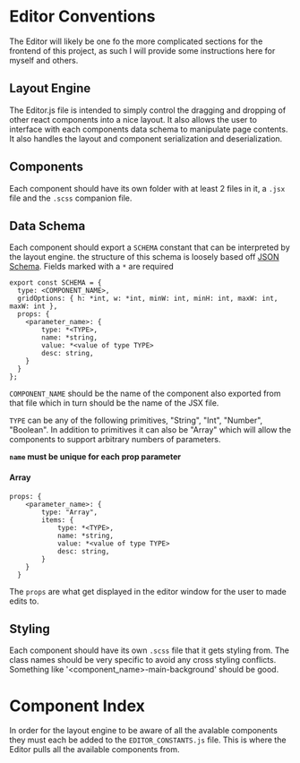 # Editor Conventions
The Editor will likely be one fo the more complicated sections for the frontend of this project, as such I will provide
some instructions here for myself and others.

## Layout Engine
The Editor.js file is intended to simply control the dragging and dropping of other react components into a nice layout.
It also allows the user to interface with each components data schema to manipulate page contents. It also handles
the layout and component serialization and deserialization.

## Components
Each component should have its own folder with at least 2 files in it, a `.jsx` file and the `.scss` companion file. 

## Data Schema
Each component should export a `SCHEMA` constant that can be interpreted by the layout engine. the structure of
this schema is loosely based off [JSON Schema](https://json-schema.org/). Fields marked with a `*` are required

    export const SCHEMA = {
      type: <COMPONENT_NAME>,
      gridOptions: { h: *int, w: *int, minW: int, minH: int, maxW: int, maxW: int },
      props: {
        <parameter_name>: {
            type: *<TYPE>,
            name: *string,
            value: *<value of type TYPE>
            desc: string,
        }
      }
    };
    
`COMPONENT_NAME` should be the name of the component also exported from that file which in turn should be the name of the JSX file.

`TYPE` can be any of the following primitives, "String", "Int", "Number", "Boolean". In addition to primitives it can
also be "Array" which will allow the components to support arbitrary numbers of parameters.

**`name` must be unique for each prop parameter**

#### Array
    props: {
        <parameter_name>: {
            type: "Array",
            items: {
                type: *<TYPE>,
                name: *string,
                value: *<value of type TYPE>
                desc: string,
            }
        }
      }
      
The `props` are what get displayed in the editor window for the user to made edits to.

## Styling
Each component should have its own `.scss` file that it gets styling from. The class names should be very specific to
avoid any cross styling conflicts. Something like '<component_name>-main-background' should be good.

# Component Index
In order for the layout engine to be aware of all the avalable components they must each be added to the `EDITOR_CONSTANTS.js`
file. This is where the Editor pulls all the available components from.